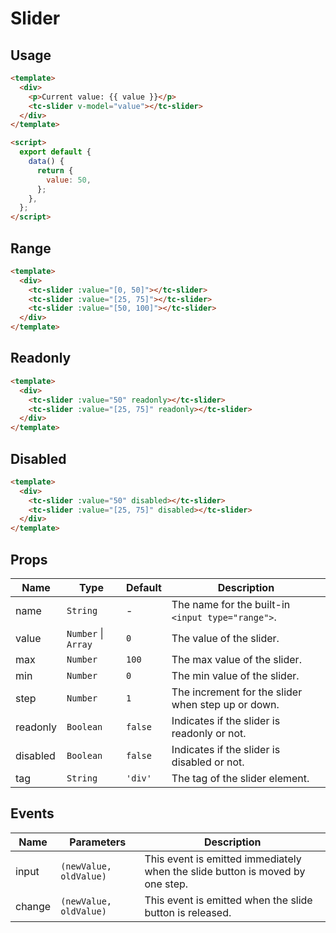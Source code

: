 # Slider

## Usage

```html
<template>
  <div>
    <p>Current value: {{ value }}</p>
    <tc-slider v-model="value"></tc-slider>
  </div>
</template>

<script>
  export default {
    data() {
      return {
        value: 50,
      };
    },
  };
</script>
```

## Range

```html
<template>
  <div>
    <tc-slider :value="[0, 50]"></tc-slider>
    <tc-slider :value="[25, 75]"></tc-slider>
    <tc-slider :value="[50, 100]"></tc-slider>
  </div>
</template>
```

## Readonly

```html
<template>
  <div>
    <tc-slider :value="50" readonly></tc-slider>
    <tc-slider :value="[25, 75]" readonly></tc-slider>
  </div>
</template>
```

## Disabled

```html
<template>
  <div>
    <tc-slider :value="50" disabled></tc-slider>
    <tc-slider :value="[25, 75]" disabled></tc-slider>
  </div>
</template>
```

## Props

| Name | Type | Default | Description |
| --- | --- | --- | --- |
| name | `String` | - | The name for the built-in `<input type="range">`. |
| value | `Number` \| `Array` | `0` | The value of the slider. |
| max | `Number` | `100` | The max value of the slider. |
| min | `Number` | `0` | The min value of the slider. |
| step | `Number` | `1` | The increment for the slider when step up or down. |
| readonly | `Boolean` | `false` | Indicates if the slider is readonly or not. |
| disabled | `Boolean` | `false` | Indicates if the slider is disabled or not. |
| tag | `String` | `'div'` | The tag of the slider element. |

## Events

| Name | Parameters | Description |
| --- | --- | --- |
| input | `(newValue, oldValue)` | This event is emitted immediately when the slide button is moved by one step. |
| change | `(newValue, oldValue)` | This event is emitted when the slide button is released. |
